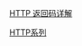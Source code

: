 [HTTP 返回码详解](https://mp.weixin.qq.com/s?__biz=MzUzMjUyMDQ5Mw==&mid=2247483827&idx=1&sn=a9950e07e67cb4b9dd7ff035265d28fb&chksm=fab34af1cdc4c3e7131746cac92da4477476041d84bc347f4114a8320fd5724c711bf873431f&mpshare=1&scene=23&srcid=0711MBU8WkeQnQ3L9hDN4ZuL#rd)

[HTTP系列](https://blog.csdn.net/qian520ao/category_9390810.html)
